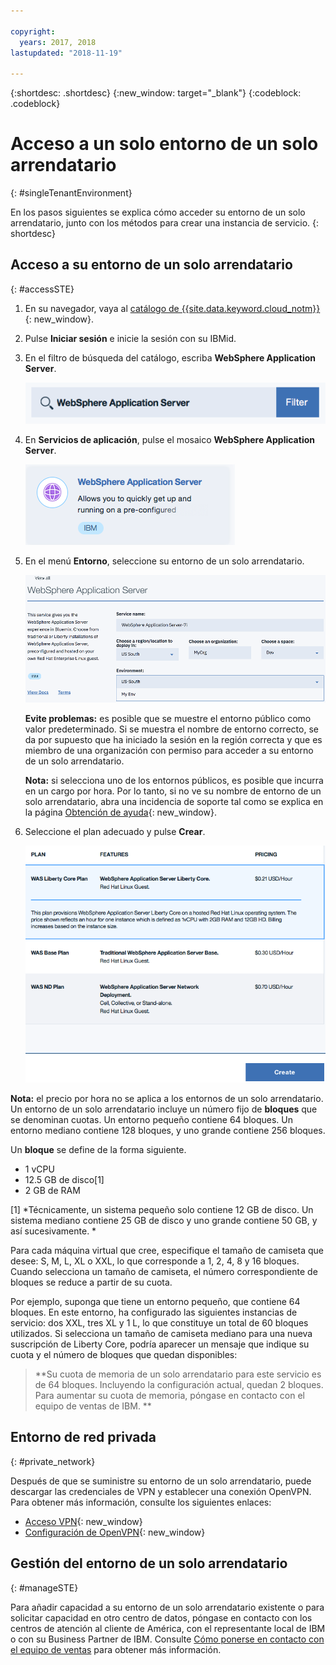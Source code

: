 ```yaml
---

copyright:
  years: 2017, 2018
lastupdated: "2018-11-19"

---
```


{:shortdesc: .shortdesc}
{:new_window: target="_blank"}
{:codeblock: .codeblock}

# Acceso a un solo entorno de un solo arrendatario
{: #singleTenantEnvironment}


En los pasos siguientes se explica cómo acceder su entorno de un solo arrendatario, junto con los métodos para crear una instancia de servicio.
{: shortdesc}


## Acceso a su entorno de un solo arrendatario
{: #accessSTE}

1. En su navegador, vaya al [catálogo de {{site.data.keyword.cloud_notm}}](https://{DomainName}/catalog/){: new_window}.

2. Pulse **Iniciar sesión** e inicie la sesión con su IBMid.

6. En el filtro de búsqueda del catálogo, escriba **WebSphere Application Server**.

    ![Filtro de búsqueda](images/filter.png)

7. En **Servicios de aplicación**, pulse el mosaico **WebSphere Application Server**.

    ![Mosaico de WebSphere Application Server](images/iconWAS.png)

8. En el menú **Entorno**, seleccione su entorno de un solo arrendatario.

    ![Nombre del entorno de un solo arrendatario](images/environmentSTE.png)

    **Evite problemas:** es posible que se muestre el entorno público como valor predeterminado. Si se muestra el nombre de entorno correcto, se da por supuesto que ha iniciado la sesión en la región correcta y que es miembro de una organización con permiso para acceder a su entorno de un solo arrendatario.

    **Nota:** si selecciona uno de los entornos públicos, es posible que incurra en un cargo por hora. Por lo tanto, si no ve su nombre de entorno de un solo arrendatario, abra una incidencia de soporte tal como se explica en la página [Obtención de ayuda](reportingIssues.html){: new_window}.

9. Seleccione el plan adecuado y pulse **Crear**.

    ![Elija un plan y cree su servicio](images/createSTE.png)


**Nota:** el precio por hora no se aplica a los entornos de un solo arrendatario. Un entorno de un solo arrendatario incluye un número fijo de **bloques** que se denominan cuotas. Un entorno pequeño contiene 64 bloques. Un entorno mediano contiene 128 bloques, y uno grande contiene 256 bloques.

Un **bloque** se define de la forma siguiente.
  * 1 vCPU
  * 12.5 GB de disco[1]
  * 2 GB de RAM

[1] *Técnicamente, un sistema pequeño solo contiene 12 GB de disco. Un sistema mediano contiene 25 GB de disco y uno grande contiene 50 GB, y así sucesivamente. *

Para cada máquina virtual que cree, especifique el tamaño de camiseta que desee: S, M, L, XL o XXL, lo que corresponde a 1, 2, 4, 8 y 16 bloques. Cuando selecciona un tamaño de camiseta, el número correspondiente de bloques se reduce a partir de su cuota.

Por ejemplo, suponga que tiene un entorno pequeño, que contiene 64 bloques. En este entorno, ha configurado las siguientes instancias de servicio: dos XXL, tres XL y 1 L, lo que constituye un total de 60 bloques utilizados. Si selecciona un tamaño de camiseta mediano para una nueva suscripción de Liberty Core, podría aparecer un mensaje que indique su cuota y el número de bloques que quedan disponibles:

> **Su cuota de memoria de un solo arrendatario para este servicio es de 64 bloques. Incluyendo la configuración actual, quedan 2 bloques. Para aumentar su cuota de memoria, póngase en contacto con el equipo de ventas de IBM. **


## Entorno de red privada
{: #private_network}

Después de que se suministre su entorno de un solo arrendatario, puede descargar las credenciales de VPN y establecer una conexión OpenVPN. Para obtener más información, consulte los siguientes enlaces:

* [Acceso VPN](networkEnvironment.html#vpnAccess){: new_window}
* [Configuración de OpenVPN](systemAccess.html#setup_openvpn){: new_window}

## Gestión del entorno de un solo arrendatario
{: #manageSTE}

Para añadir capacidad a su entorno de un solo arrendatario existente o para solicitar capacidad en otro centro de datos, póngase en contacto con los centros de atención al cliente de América, con el representante local de IBM o con su Business Partner de IBM. Consulte [Cómo ponerse en contacto con el equipo de ventas](reportingIssues.html#contacting-sales) para obtener más información.
